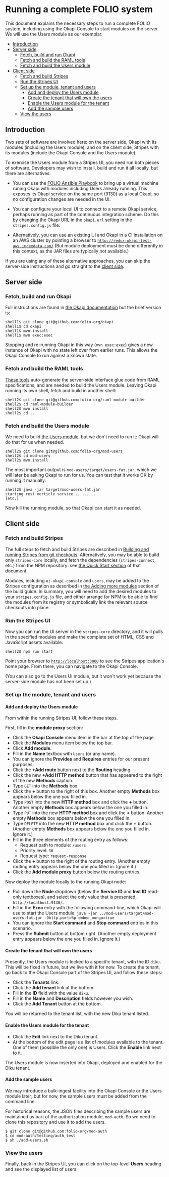 # Running a complete FOLIO system

This document explains the necessary steps to run a complete FOLIO
system, including using the Okapi Console to start modules on the
server. We will use the Users module as our exemplar.

<!-- ../../okapi/doc/md2toc -l 2 running-a-complete-system.md -->
* [Introduction](#introduction)
* [Server side](#server-side)
    * [Fetch, build and run Okapi](#fetch-build-and-run-okapi)
    * [Fetch and build the RAML tools](#fetch-and-build-the-raml-tools)
    * [Fetch and build the Users module](#fetch-and-build-the-users-module)
* [Client side](#client-side)
    * [Fetch and build Stripes](#fetch-and-build-stripes)
    * [Run the Stripes UI](#run-the-stripes-ui)
    * [Set up the module, tenant and users](#set-up-the-module-tenant-and-users)
        * [Add and deploy the Users module](#add-and-deploy-the-users-module)
        * [Create the tenant that will own the users](#create-the-tenant-that-will-own-the-users)
        * [Enable the Users module for the tenant](#enable-the-users-module-for-the-tenant)
        * [Add the sample users](#add-the-sample-users)
    * [View the users](#view-the-users)


## Introduction

Two sets of software are involved here: on the server side, Okapi with
its modules (including the Users module); and on the client side,
Stripes with its modules (include the Okapi Console and the Users
module).

To exercise the Users module from a Stripes UI, you need run both
pieces of software. Developers may wish to install, build and run it
all locally, but there are alternatives:

* You can use the [FOLIO Ansible Playbook](https://github.com/folio-org/folio-ansible)
  to bring up a virtual machine runing Okapi with modules including
  Users already running. This exposes its Okapi service on the same
  port (9130) as a local Okapi, so no configuration changes are needed
  in the UI.

* You can configure your local UI to connect to a remote Okapi
  service, perhaps running as part of the continuous integration
  scheme. Do this by changing the Okapi URL in the `okapi.url` setting
  in the `stripes.config.js` file.

* Alternatively, you can use an existing UI and Okapi in a CI
  installation on an AWS cluster by pointing a browser to
  [`http://redux-okapi-test-aws.indexdata.com/`](http://redux-okapi-test-aws.indexdata.com/)
  (But module deployment must be done differently in this context, as
  the JAR files are typically not available.)

If you are using any of these alternative approaches, you can skip the
server-side instructions and go straight to the
[client side](#client-side).


## Server side

### Fetch, build and run Okapi

Full instructions are found in
[the Okapi documentation](https://github.com/folio-org/okapi/blob/master/doc/guide.md#compiling-and-running)
but the brief version is:

    shell1$ git clone git@github.com:folio-org/okapi
    shell1$ cd okapi
    shell1$ mvn install
    shell1$ mvn exec:exec

Stopping and re-running Okapi in this way (`mvn exec:exec`) gives a
new instance of Okapi with no state left over from earlier runs. This
allows the Okapi Console to run against a known state.

### Fetch and build the RAML tools

[These tools](https://github.com/folio-org/raml-module-builder)
auto-generate the server-side interface glue code from RAML
specifications, and are needed to build the Users module. Leaving
Okapi running its own shell, fetch and build in another shell:

    shell2$ git clone git@github.com:folio-org/raml-module-builder
    shell2$ cd raml-module-builder
    shell2$ mvn install
    shell2$ cd ..

### Fetch and build the Users module

We need to build [the Users module](https://github.com/folio-org/mod-users),
but we don't need to run it: Okapi will do that for us when needed.

    shell2$ git clone git@github.com:folio-org/mod-users
    shell2$ cd mod-users
    shell2$ mvn install

The most important output is `mod-users/target/users-fat.jar`, which
we will later be asking Okapi to run for us. You can test that it
works OK by running it manually:

    shell2$ java -jar target/mod-users-fat.jar
    starting rest verticle service..........
    [etc.]

Now kill the running module, so that Okapi can start it as needed.


## Client side

### Fetch and build Stripes

The full steps to fetch and build Stripes are described in
[Building and running Stripes from git checkouts](https://github.com/folio-org/stripes-core/blob/master/doc/building-from-git-checkouts.md).
Alternatively, you may be able to build only `stripes-core` locally,
and fetch the dependencies (`stripes-connect`, etc.) from the NPM
repository: see
[the Quick Start section](https://github.com/folio-org/stripes-core/blob/master/README.md#quick-start)
of that document.

Modules, including `ui-okapi-console` and `users`, may be added to the
Stripes configuration as described in
[the Adding more modules](https://github.com/folio-org/stripes-core/blob/master/doc/building-from-git-checkouts.md#adding-more-modules)
section of the build guide. In summary, you will need to add the
desired modules to your `stripes.config.js` file, and either arrange
for NPM to be able to find the modules from its registry or
symbolically link the relevant source checkouts into place.

### Run the Stripes UI

Now you can run the UI server in the `stripes-core` directory, and it
will pulls in the specified modules and make the complete set of HTML,
CSS and JavaScript assets available:

    shell2$ npm run start

Point your browser to [`http://localhost:3000`](http://localhost:3000)
to see the Stripes application's home page. From there, you can
navigate to the Okapi Console.

(You can also go to the Users UI module, but it won't work yet because
the server-side module has not been set up.)

### Set up the module, tenant and users

#### Add and deploy the Users module

From within the running Stripes UI, follow these steps.

First, fill in the **module proxy** section:

* Click the **Okapi Console** menu item in the bar at the top of the page.
* Click the **Modules** menu item below the top bar.
* Click **Add module**.
* Fill in the **Name** textbox with `Users` (or any name).
* You can ignore the **Provides** and **Requires** entries for our present purposes.
* Click the **+Add route** button next to the **Routing** heading.
* Click the new **+Add HTTP method** button that has appeared to the right
  of the new **Methods** caption.
* Type `GET` into the **Methods** box.
* Click the **+** button to the right of this box.
  Another empty **Methods** box appears below the one you filled in.
* Type `POST` into the new **HTTP method** box and click the **+** button.
  Another empty **Methods** box appears below the one you filled in.
* Type `PUT` into the new **HTTP method** box and click the **+** button.
  Another empty **Methods** box appears below the one you filled in.
* Type `DELETE` into the new **HTTP method** box and click the **+** button.
  (Another empty **Methods** box appears below the one you filled in. Ignore it.)
* Fill in the three elements of the routing entry as follows:
    * Request path to module: `/users`
    * Priority level: `30`
    * Request type: `request-response`
* Click the **+** button to the right of the routing entry. (Another
  empty routing entry appears below the one you filled in. Ignore it.)
* Click the **Add module proxy** button below the routing entries.

Now deploy the module locally to the running Okapi node:

* Pull down the **Node** dropdown (below the **Service ID** and **Inst ID** read-only textboxes), and select the only value that is
  presented, `http://localhost:9130/`.
* Fill in the **Exec** entry with the following command-line, which
  Okapi will use to start the Users module:
  `java -jar ../mod-users/target/mod-users-fat.jar -Dhttp.port=%p embed_mongo=true`
* You can ignore the **Start command** and **Stop command** entries in this scenario.
* Press the **Submit** button at bottom right. (Another empty
  deployment entry appears below the one you filled in. Ignore it.)

#### Create the tenant that will own the users

Presently, the Users module is locked to a specific tenant, with the
ID `diku`. This will be fixed in future, but we live with it for
now. To create the tenant, go back to the Okapi Console part of the
Stripes UI, and follow these steps:

* Click the **Tenants** link.
* Click the **Add tenant** link at the bottom.
* Fill in the **ID** field with the value `diku`.
* Fill in the **Name** and **Description** fields however you wish.
* Click the **Add Tenant** button at the bottom.

You will be returned to the tenant list, with the new Diku tenant
listed.

#### Enable the Users module for the tenant

* Click the **Edit** link next to the Diku tenant.
* At the bottom of the edit page is a list of modules available to the
  tenant. One of them (possible the only one) is Users. Click the
  **Enable** link next to it.

The Users module is now inserted into Okapi, deployed and enabled for
the Diku tenant.

#### Add the sample users

We may introduce a bulk-ingest facility into the Okapi Console or the
Users module later; but for now, the sample users must be added from
the command line.

For historical reasons, the JSON files describing the sample users are
maintained as part of the authorization module, `mod-auth`. So we need
to clone this repository and use it to add the users.

    $ git clone git@github.com:folio-org/mod-auth
    $ cd mod-auth/testing/auth_test
    $ sh ./add-users.sh

### View the users

Finally, back in the Stripes UI, you can click on the top-level
**Users** heading and see the displayed list of users.

